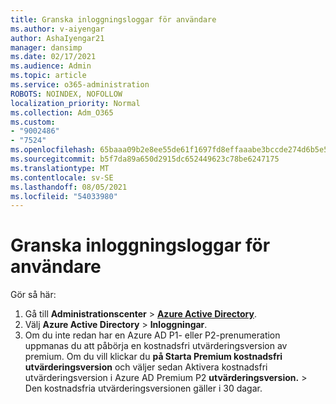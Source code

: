```yaml
---
title: Granska inloggningsloggar för användare
ms.author: v-aiyengar
author: AshaIyengar21
manager: dansimp
ms.date: 02/17/2021
ms.audience: Admin
ms.topic: article
ms.service: o365-administration
ROBOTS: NOINDEX, NOFOLLOW
localization_priority: Normal
ms.collection: Adm_O365
ms.custom:
- "9002486"
- "7524"
ms.openlocfilehash: 65baaa09b2e8ee55de61f1697fd8effaaabe3bccde274d6b5e5ab2382bdca8c8
ms.sourcegitcommit: b5f7da89a650d2915dc652449623c78be6247175
ms.translationtype: MT
ms.contentlocale: sv-SE
ms.lasthandoff: 08/05/2021
ms.locfileid: "54033980"
---
```

# <a name="review-sign-in-logs-for-users"></a>Granska inloggningsloggar för användare

Gör så här:

1. Gå till **Administrationscenter**  >  **[Azure Active Directory](https://go.microsoft.com/fwlink/p/?linkid=2067268)**.
1. Välj **Azure Active Directory**  >  **Inloggningar**.
1. Om du inte redan har en Azure AD P1- eller P2-prenumeration uppmanas du att påbörja en kostnadsfri utvärderingsversion av premium. Om du vill klickar du **på Starta Premium kostnadsfri utvärderingsversion** och väljer sedan Aktivera kostnadsfri utvärderingsversion i Azure AD Premium P2 **utvärderingsversion.**  >   Den kostnadsfria utvärderingsversionen gäller i 30 dagar.